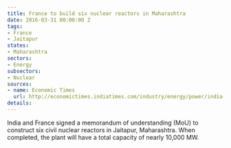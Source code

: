 ```yaml
---
title: France to build six nuclear reactors in Maharashtra
date: 2016-03-31 00:00:00 Z
tags:
- France
- Jaitapur
states:
- Maharashtra
sectors:
- Energy
subsectors:
- Nuclear
sources:
- name: Economic Times
  url: http://economictimes.indiatimes.com/industry/energy/power/india-france-sign-mou-for-construction-of-six-nuclear-reactors-at-jaitapur/articleshow/51529708.cms
details: 
---
```


India and France signed a memorandum of understanding (MoU) to construct six civil nuclear reactors in Jaitapur, Maharashtra. When completed, the plant will have a total capacity of nearly 10,000 MW.

